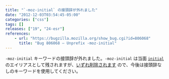 ```yaml
---
title: "`-moz-initial` の接頭辞が外れました"
date: "2012-12-03T03:54:45-05:00"
categories: ["css"]
tags: []
releases: ["19", "24-esr"]
references:
    - url: "https://bugzilla.mozilla.org/show_bug.cgi?id=806068"
      title: "Bug 806068 – Unprefix -moz-initial"
---
```

`-moz-initial` キーワードの接頭辞が外れました。`-moz-initial` は当面 [`initial`](https://developer.mozilla.org/docs/CSS/initial) のエイリアスとして残されますが、[いずれ削除されます](https://bugzilla.mozilla.org/show_bug.cgi?id=807184) ので、今後は接頭辞なしのキーワードを使用してください。

